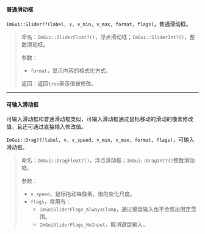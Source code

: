 #### 普通滑动框

`ImGui::Slider??(label, v, v_min, v_max, format, flags)`，普通滑动框。

>   命名：`ImGui::SliderFloat?()`，浮点滑动框；`ImGui::SliderInt?()`，整数滑动框。
>
>   参数：
>
>   *   `format`，显示内容的格式化方式。
>
>   返回：返回`true`表示值被修改。

---

#### 可输入滑动框

可输入滑动框和普通滑动框类似，可输入滑动框通过鼠标移动的滑动的像素修改值，且还可通过直接输入修改值。

`ImGui::Drag??(label, v, v_speed, v_min, v_max, format, flags)`，可输入滑动框。

>   命名：`ImGui::DragFloat?()`，浮点滑动框；`ImGui::DragInt?()`整数滑动框。
>
>   参数：
>
>   *   `v_speed`，鼠标拖动每像素，值的变化尺度。
>   *   `flags`，常用有：
>       *   `ImGuiSliderFlags_AlwaysClamp`，通过键盘输入也不会超出限定范围。
>       *   `ImGuiSliderFlags_NoInput`，取消键盘输入。